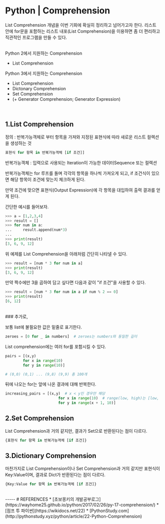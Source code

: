 # Python | Comprehension

List Comprehension 개념을 이번 기회에 확실히 정리하고 넘어가고자 한다. 리스트 안에 for문을 포함하는 리스트 내포(List Comprehension)을 이용하면 좀 더 편리하고 직관적인 프로그램을 만들 수 있다.

<br>
Python 2에서 지원하는 Comprehension

* List Comprehension

Python 3에서 지원하는 Comprehension

* List Comprehension
* Dictonary Comprehension
* Set Comprehension
* (+ Generator Comprehension; Generator Expression)

<br>

## 1.List Comprehension


정의 : 반복가능객체로 부터 항목을 가져와 지정된 표현식에 따라 새로운 리스트 컬렉션을 생성하는 것

```python
표현식 for 항목 in 반복가능객체 [if 조건]]
```
반복가능객체 : 입력으로 사용되는 Iteration이 가능한 데이터Sequence 또는 컬렉션

반복가능객체는 for 루프를 돌며 각각의 항목을 하나씩 가져오게 되고, if 조건식이 있으면 해당 항목이 조건에 맞는지 체크하게 된다. 

만약 조건에 맞으면 표현식(Output Expression)에 각 항목을 대입하여 출력 결과를 얻게 된다.

간단한 예시를 들어보자. 

```python
>>> a = [1,2,3,4]
>>> result = []
>>> for num in a:
...     result.append(num*3)
...
>>> print(result)
[3, 6, 9, 12]
```

위 예제를 List Comprehension을 아래처럼 간단히 나타낼 수 있다. 

```python
>>> result = [num * 3 for num in a]
>>> print(result)
[3, 6, 9, 12]
```

만약 짝수에만 3을 곱하여 담고 싶다면 다음과 같이 "if 조건"을 사용할 수 있다.

```python
>>> result = [num * 3 for num in a if num % 2 == 0]
>>> print(result)
[6, 12]
```

<br>
### 추가로,

보통 list에 불필요한 값은 밑줄로 표기한다.
```python
zeroes = [0 for _ in numbers]  # zeroes는 numbers와 동일한 길이
```

List comprehension에는 여러 for를 포함시킬 수 있다.

```python
pairs = [(x,y)
		for x in range(10)
		for y in range(10)]

# (0,0) (0,1) ... (9,8) (9,9) 총 100개

```

뒤에 나오는 for는 앞에 나온 결과에 대해 반복한다.

```python
increasing_pairs = [(x,y)  # x < y인 경우만 해당
						for x in range(10)	# range(low, high)는 [low, low + 1, ..., hi - 1]을 의미함
						for y in range(x + 1, 10)]
```

## 2.Set Comprehension

List Comprehension과 거의 같지만, 결과가 Set으로 반환된다는 점이 다르다.

```python
{표현식 for 항목 in 반복가능객체 [if 조건]}
```

## 3.Dictionary Comprehension

마찬가지로 List Comprehension이나 Set Comprehension과 거의 같지만 표현식이 Key:Value이며, 결과로 Dict가 반환된다는 점이 다르다.

```python
{Key:Value for 항목 in 반복가능객체 [if 조건]}
```

<br>
-----
# REFERENCES
* [초보몽키의 개발공부로그](https://wayhome25.github.io/python/2017/02/26/py-17-comprehension/)
* [점프 투 파이썬](https://wikidocs.net/22)
* [PythonStudy.com](http://pythonstudy.xyz/python/article/22-Python-Comprehension)
